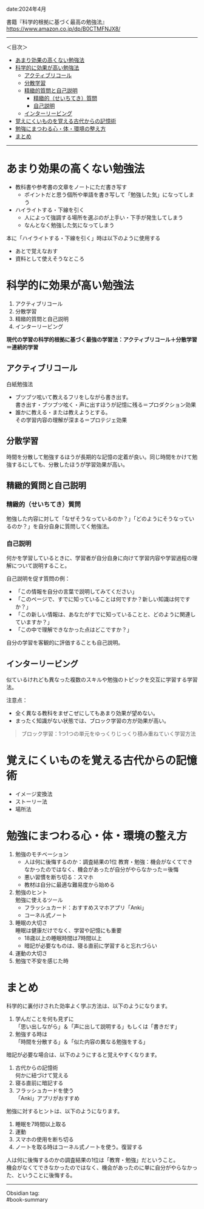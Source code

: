 date:2024年4月   

書籍『科学的根拠に基づく最高の勉強法』  
https://www.amazon.co.jp/dp/B0CTMFNJX8/  

---

＜目次＞  

- [あまり効果の高くない勉強法](#あまり効果の高くない勉強法)
- [科学的に効果が高い勉強法](#科学的に効果が高い勉強法)
  - [アクティブリコール](#アクティブリコール)
  - [分散学習](#分散学習)
  - [精緻的質問と自己説明](#精緻的質問と自己説明)
    - [精緻的（せいちてき）質問](#精緻的せいちてき質問)
    - [自己説明](#自己説明)
  - [インターリービング](#インターリービング)
- [覚えにくいものを覚える古代からの記憶術](#覚えにくいものを覚える古代からの記憶術)
- [勉強にまつわる心・体・環境の整え方](#勉強にまつわる心体環境の整え方)
- [まとめ](#まとめ)

---

# あまり効果の高くない勉強法

- 教科書や参考書の文章をノートにただ書き写す
  - ポイントだと思う個所や単語を書き写して「勉強した気」になってしまう
- ハイライトする・下線を引く
  - 人によって強調する場所を選ぶのが上手い・下手が発生してしまう
  - なんとなく勉強した気になってしまう

 本に「ハイライトする・下線を引く」時は以下のように使用する
 - あとで覚えなおす
 - 資料として使えそうなところ

# 科学的に効果が高い勉強法

1. アクティブリコール
2. 分散学習
3. 精緻的質問と自己説明
4. インターリービング

**現代の学習の科学的根拠に基づく最強の学習法：アクティブリコール＋分散学習＝連続的学習**  

## アクティブリコール

白紙勉強法  
- ブツブツ呟いて教えるフリをしながら書き出す。  
  書き出す・ブツブツ呟く・声に出すほうが記憶に残る＝プロダクション効果
- 誰かに教える・または教えようとする。  
  その学習内容の理解が深まる＝プロテジェ効果

## 分散学習

時間を分散して勉強するほうが長期的な記憶の定着が良い。同じ時間をかけて勉強するにしても、分散したほうが学習効果が高い。

## 精緻的質問と自己説明

### 精緻的（せいちてき）質問
勉強した内容に対して「なぜそうなっているのか？」「どのようにそうなっているのか？」を自分自身に質問してく勉強法。

### 自己説明
何かを学習しているときに、学習者が自分自身に向けて学習内容や学習過程の理解について説明すること。

自己説明を促す質問の例：  

- 「この情報を自分の言葉で説明してみてください」
- 「このページで、すでに知っていることは何ですか？新しい知識は何ですか？」
- 「この新しい情報は、あなたがすでに知っていることと、どのように関連していますか？」
- 「この中で理解できなかった点はどこですか？」

自分の学習を客観的に評価することも自己説明。  

## インターリービング

似ているけれども異なった複数のスキルや勉強のトピックを交互に学習する学習法。

注意点：  
- 全く異なる教科をまぜこぜにしてもあまり効果が望めない。
- まったく知識がない状態では、ブロック学習の方が効果が高い。

> ブロック学習：1つ1つの単元をゆっくりじっくり積み重ねていく学習方法

# 覚えにくいものを覚える古代からの記憶術

- イメージ変換法
- ストーリー法
- 場所法

# 勉強にまつわる心・体・環境の整え方

1. 勉強のモチベーション
   - 人は何に後悔するのか：調査結果の1位 教育・勉強：機会がなくてできなかったのではなく、機会があったが自分がやらなかった＝後悔
   - 悪い習慣を断ち切る：スマホ
   - 教材は自分に最適な難易度から始める
2. 勉強のヒント  
   勉強に使えるツール  
   - フラッシュカード：おすすめスマホアプリ「Anki」
   - コーネル式ノート
3. 睡眠の大切さ  
   睡眠は健康だけでなく、学習や記憶にも重要  
   - 18歳以上の睡眠時間は7時間以上
   - 暗記が必要なものは、寝る直前に学習すると忘れづらい
4. 運動の大切さ
5. 勉強で不安を感じた時

# まとめ

科学的に裏付けされた効率よく学ぶ方法は、以下のようになります。  

1. 学んだことを何も見ずに  
   「思い出しながら」＆「声に出して説明する」もしくは「書きだす」
2. 勉強する時は  
   「時間を分散する」＆「似た内容の異なる勉強をする」

暗記が必要な場合は、以下のようにすると覚えやすくなります。  

1. 古代からの記憶術  
   何かに紐づけて覚える
2. 寝る直前に暗記する
3. フラッシュカードを使う  
   「Anki」アプリがおすすめ

勉強に対するヒントは、以下のようになります。  

1. 睡眠を7時間以上取る
2. 運動
3. スマホの使用を断ち切る
4. ノートを取る時はコーネル式ノートを使う。復習する

人は何に後悔するのかの調査結果の1位は「教育・勉強」だということ。  
機会がなくてできなかったのではなく、機会があったのに単に自分がやらなかった、ということに後悔する。  

---
Obsidian tag:  
#book-summary  

